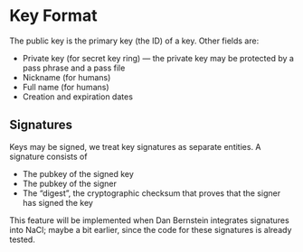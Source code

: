 # Key Format #

The public key is the primary key (the ID) of a key.  Other fields are:

* Private key (for secret key ring) — the private key may be protected by a
  pass phrase and a pass file
* Nickname (for humans)
* Full name (for humans)
* Creation and expiration dates

## Signatures ##

Keys may be signed, we treat key signatures as separate entities.  A signature
consists of

* The pubkey of the signed key
* The pubkey of the signer
* The “digest”, the cryptographic checksum that proves that the signer has
  signed the key

This feature will be implemented when Dan Bernstein integrates signatures
into NaCl; maybe a bit earlier, since the code for these signatures is already
tested.
